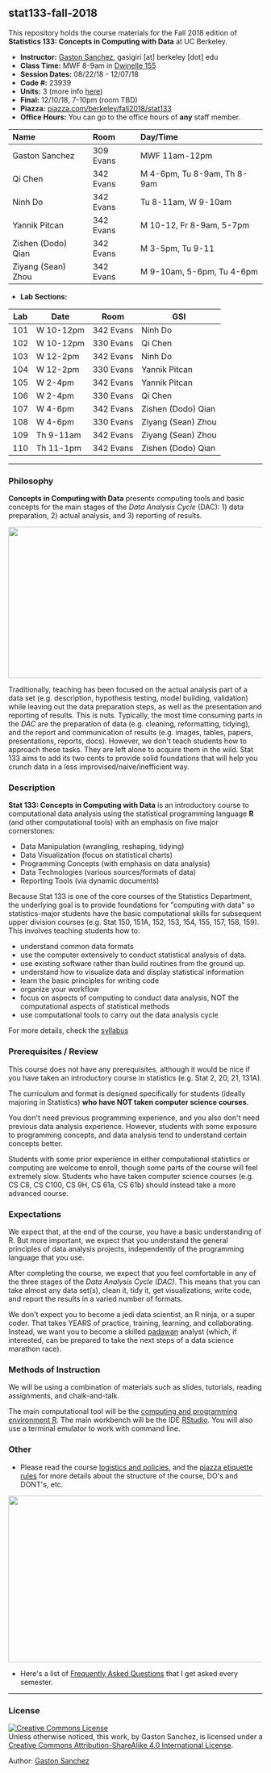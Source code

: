 ## stat133-fall-2018

This repository holds the course materials for the Fall 2018 edition of 
__Statistics 133: Concepts in Computing with Data__ at UC Berkeley.


- __Instructor:__ [Gaston Sanchez](http://gastonsanchez.com), gasigiri [at] berkeley [dot] edu
- __Class Time:__ MWF 8-9am in [Dwinelle 155](http://www.berkeley.edu/map?dwinelle)
- __Session Dates:__ 08/22/18 - 12/07/18
- __Code #:__ 23939
- __Units:__ 3 (more info [here](http://classes.berkeley.edu/content/2018-fall-stat-133-001-lec-001))
- __Final:__ 12/10/18, 7-10pm (room TBD)
- __Piazza:__ [piazza.com/berkeley/fall2018/stat133](https://piazza.com/berkeley/fall2018/stat133)
- __Office Hours:__ You can go to the office hours of __any__ staff member.

| Name               | Room      | Day/Time              |
|:-------------------|:----------|:----------------------|
| Gaston Sanchez     | 309 Evans | MWF 11am-12pm         |
| Qi Chen            | 342 Evans | M 4-6pm, Tu 8-9am, Th 8-9am |
| Ninh Do            | 342 Evans | Tu 8-11am, W 9-10am   |
| Yannik Pitcan      | 342 Evans | M 10-12, Fr 8-9am, 5-7pm  |
| Zishen (Dodo) Qian | 342 Evans | M 3-5pm, Tu 9-11      |
| Ziyang (Sean) Zhou | 342 Evans | M 9-10am, 5-6pm, Tu 4-6pm |


- __Lab Sections:__

| Lab | Date       | Room         | GSI                |
|-----|------------|--------------|--------------------|
| 101 | W 10-12pm  | 342 Evans    | Ninh Do            |
| 102 | W 10-12pm  | 330 Evans    | Qi Chen            |
| 103 | W 12-2pm   | 342 Evans    | Ninh Do            |
| 104 | W 12-2pm   | 330 Evans    | Yannik Pitcan      |
| 105 | W 2-4pm    | 342 Evans    | Yannik Pitcan      |
| 106 | W 2-4pm    | 330 Evans    | Qi Chen            |
| 107 | W 4-6pm    | 342 Evans    | Zishen (Dodo) Qian |
| 108 | W 4-6pm    | 330 Evans    | Ziyang (Sean) Zhou |
| 109 | Th 9-11am  | 342 Evans    | Ziyang (Sean) Zhou |
| 110 | Th 11-1pm  | 342 Evans    | Zishen (Dodo) Qian |


-----


### Philosophy

__Concepts in Computing with Data__ presents computing tools and basic concepts 
for the main stages of the _Data Analysis Cycle_ (DAC): 1) data preparation, 
2) actual analysis, and 3) reporting of results. 

<img src="images/data-by-the-numbers.png" width="700" height="300">

Traditionally, teaching has been focused on the actual analysis part of a data 
set (e.g. description, hypothesis testing, model building, validation) while leaving 
out the data preparation steps, as well as the presentation and reporting of results. 
This is nuts. Typically, the most time consuming parts in the _DAC_ are the 
preparation of data (e.g. cleaning, reformatting, tidying), and the report and 
communication of results (e.g. images, tables, papers, presentations, reports, docs). 
However, we don't teach students how to approach these tasks. They are left alone 
to acquire them in the wild. Stat 133 aims to add its two cents to provide solid 
foundations that will help you crunch data in a less 
improvised/naive/inefficient way.


### Description

__Stat 133: Concepts in Computing with Data__ is an introductory course to computational 
data analysis using the statistical programming language __R__ (and other computational tools)
with an emphasis on five major cornerstones:

- Data Manipulation (wrangling, reshaping, tidying)
- Data Visualization (focus on statistical charts)
- Programming Concepts (with emphasis on data analysis)
- Data Technologies (various sources/formats of data)
- Reporting Tools (via dynamic documents)

Because Stat 133 is one of the core courses of the Statistics Department,
the underlying goal is to provide foundations for "computing with data" so 
statistics-major students have the basic computational skills for subsequent 
upper division courses (e.g. Stat 150, 151A, 152, 153, 154, 155, 157, 158, 159).
This involves teaching students how to:

- understand common data formats
- use the computer extensively to conduct statistical analysis of data.
- use existing software rather than build routines from the ground up.
- understand how to visualize data and display statistical information
- learn the basic principles for writing code
- organize your workflow
- focus on aspects of computing to conduct data analysis, NOT the 
computational aspects of statistical methods
- use computational tools to carry out the data analysis cycle

For more details, check the [syllabus](syllabus/README.md)


### Prerequisites / Review

This course does not have any prerequisites, although it would be nice if you 
have taken an introductory course in statistics (e.g. Stat 2, 20, 21, 131A). 

The curriculum and format is designed specifically for students (ideally 
majoring in Statistics) __who have NOT taken computer science courses__.

You don't need previous programming experience, and you also don't need previous
data analysis experience. However, students with some exposure to programming
concepts, and data analysis tend to understand certain concepts better.

Students with some prior experience in either computational statistics 
or computing are welcome to enroll, though some parts of the course will feel 
extremely slow. 
Students who have taken computer science courses (e.g. CS C8, CS C100, CS 9H, 
CS 61a, CS 61b) should instead take a more advanced course.



### Expectations

We expect that, at the end of the course, you have a basic understanding of R. 
But more important, we expect that you understand the general principles of 
data analysis projects, independently of the programming
language that you use.

After completing the course, we expect that you feel comfortable in any of 
the three stages of the _Data Analysis Cycle (DAC)_. This means that 
you can take almost any data set(s), clean it, tidy it, get visualizations, 
write code, and report the results in a varied number of formats.

We don't expect you to become a jedi data scientist, an R ninja, or a super coder. 
That takes YEARS of practice, training, learning, and collaborating. Instead, 
we want you to become a skilled [padawan](http://starwars.wikia.com/wiki/Padawan) 
analyst (which, if interested, can be prepared to take the next steps of a data 
science marathon race).



### Methods of Instruction

We will be using a combination of materials such as slides, tutorials, 
reading assignments, and chalk-and-talk.

The main computational tool will be the [computing and programming environment R](https://www.r-project.org/). 
The main workbench will be the IDE [RStudio](https://www.rstudio.com/).
You will also use a terminal emulator to work with command line.



### Other

- Please read the course [logistics and policies](syllabus/policies.md), and the [piazza etiquette rules](syllabus/piazza.md) for more details
about the structure of the course, DO's and DONT's, etc.

<a href="syllabus/policies.md"><img src="images/it-is-in-the-syllabus.png" width="580" height="330"></a>

- Here's a list of [Frequently Asked Questions](syllabus/faqs.md) that I get asked 
every semester.



-----

### License

<a rel="license" href="http://creativecommons.org/licenses/by-sa/4.0/"><img alt="Creative Commons License" style="border-width:0" src="https://i.creativecommons.org/l/by-sa/4.0/88x31.png" /></a><br />Unless otherwise noticed, this work, by Gaston Sanchez, is licensed under a <a rel="license" href="http://creativecommons.org/licenses/by-sa/4.0/">Creative Commons Attribution-ShareAlike 4.0 International License</a>.

Author: [Gaston Sanchez](http://gastonsanchez.com)
